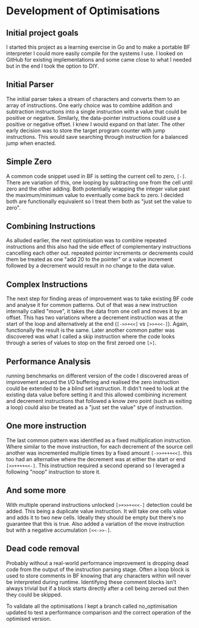 # Development of Optimisations

## Initial project goals

I started this project as a learning exercise in Go and to make a portable BF interpreter I could more easily compile for the systems I use. I looked on GitHub for existing implementations and some came close to what I needed but in the end I took the option to DIY.

## Initial Parser

The initial parser takes a stream of characters and converts them to an array of instructions. One early choice was to combine addition and subtraction instructions into a single instruction with a value that could be positive or negative. Similarly, the data-pointer instructions could use a positive or negative offset. I knew I would expand on that later. The other early decision was to store the target program counter with jump instructions. This would save searching through instruction for a balanced jump when enacted.

## Simple Zero

A common code snippet used in BF is setting the current cell to zero, `[-]`. There are variation of this, one looping by subtracting one from the cell until zero and the other adding. Both potentially wrapping the integer value past the maximum/minimum value to eventually come back to zero. I decided both are functionally equivalent so I treat them both as "just set the value to zero". 

## Combining Instructions

As alluded earlier, the next optimisation was to combine repeated instructions and this also had the side effect of complementary instructions cancelling each other out. repeated pointer increments or decrements could them be treated as one "add 20 to the pointer" or a value increment followed by a decrement would result in no change to the data value.

## Complex Instructions

The next step for finding areas of improvement was to take existing BF code and analyse it for common patterns. Out of that was a new instruction internally called "move", it takes the data from one cell and moves it by an offset. This has two variations where a decrement instruction was at the start of the loop and alternatively at the end (`[->>+<<]` vs `[>>+<<-]`). Again, functionally the result is the same. Later another common patter was discovered was what I called a skip instruction where the code looks through a series of values to stop on the first zeroed one `[>]`.

## Performance Analysis

running benchmarks on different version of the code I discovered areas of improvement around the I/O buffering and realised the zero instruction could be extended to be a blind set instruction. It didn't need to look at the existing data value before setting it and this allowed combining increment and decrement instructions that followed a know zero point (such as exiting a loop) could also be treated as a "just set the value" stye of instruction.

## One more instruction

The last common pattern was identified as a fixed multiplication instruction. Where similar to the move instruction, for each decrement of the source cell another was incremented multiple times by a fixed amount `[->>++++<<]`. this too had an alternative where the decrement was at either the start or end `[>>++++<<-]`. This instruction required a second operand so I leveraged a following "noop" instruction to store it.

## And some more

With multiple operand instructions unlocked `[>+>>+<<<-]` detection could be added. This being a duplicate value instruction. It will take one cells value and adds it to two new cells. Ideally they should be empty but there's no guarantee that this is true. Also added a variation of the move instruction but with a negative accumulation `[<<->>-]`.

## Dead code removal

Probably without a real-world performance improvement is dropping dead code from the output of the instruction parsing stage. Often a loop block is used to store comments in BF knowing that any characters within will never be interpreted during runtime. Identifying these comment blocks isn't always trivial but if a block starts directly after a cell being zeroed out then they could be skipped. 

To validate all the optimisations I kept a branch called no_optimisation updated to test a performance comparison and the correct operation of the optimised version.
